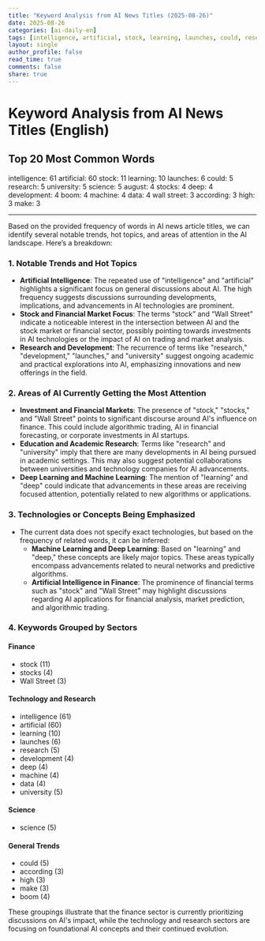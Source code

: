 ```yaml
---
title: "Keyword Analysis from AI News Titles (2025-08-26)"
date: 2025-08-26
categories: [ai-daily-en]
tags: [intelligence, artificial, stock, learning, launches, could, research, university, science, august, stocks, deep, development, boom, machine, data, wall street, according, high, make]
layout: single
author_profile: false
read_time: true
comments: false
share: true
---
```


# Keyword Analysis from AI News Titles (English)

## Top 20 Most Common Words

intelligence: 61
artificial: 60
stock: 11
learning: 10
launches: 6
could: 5
research: 5
university: 5
science: 5
august: 4
stocks: 4
deep: 4
development: 4
boom: 4
machine: 4
data: 4
wall street: 3
according: 3
high: 3
make: 3

---

Based on the provided frequency of words in AI news article titles, we can identify several notable trends, hot topics, and areas of attention in the AI landscape. Here’s a breakdown:

### 1. Notable Trends and Hot Topics
- **Artificial Intelligence**: The repeated use of "intelligence" and "artificial" highlights a significant focus on general discussions about AI. The high frequency suggests discussions surrounding developments, implications, and advancements in AI technologies are prominent.
- **Stock and Financial Market Focus**: The terms “stock” and “Wall Street” indicate a noticeable interest in the intersection between AI and the stock market or financial sector, possibly pointing towards investments in AI technologies or the impact of AI on trading and market analysis.
- **Research and Development**: The recurrence of terms like "research," "development," "launches," and "university" suggest ongoing academic and practical explorations into AI, emphasizing innovations and new offerings in the field.

### 2. Areas of AI Currently Getting the Most Attention
- **Investment and Financial Markets**: The presence of "stock," "stocks," and "Wall Street" points to significant discourse around AI's influence on finance. This could include algorithmic trading, AI in financial forecasting, or corporate investments in AI startups.
- **Education and Academic Research**: Terms like "research" and "university" imply that there are many developments in AI being pursued in academic settings. This may also suggest potential collaborations between universities and technology companies for AI advancements.
- **Deep Learning and Machine Learning**: The mention of "learning" and "deep" could indicate that advancements in these areas are receiving focused attention, potentially related to new algorithms or applications.

### 3. Technologies or Concepts Being Emphasized
- The current data does not specify exact technologies, but based on the frequency of related words, it can be inferred:
  - **Machine Learning and Deep Learning**: Based on "learning" and "deep," these concepts are likely major topics. These areas typically encompass advancements related to neural networks and predictive algorithms.
  - **Artificial Intelligence in Finance**: The prominence of financial terms such as "stock" and "Wall Street" may highlight discussions regarding AI applications for financial analysis, market prediction, and algorithmic trading.
  
### 4. Keywords Grouped by Sectors

#### Finance
- stock (11)
- stocks (4)
- Wall Street (3)

#### Technology and Research 
- intelligence (61)
- artificial (60)
- learning (10)
- launches (6)
- research (5)
- development (4)
- deep (4)
- machine (4)
- data (4)
- university (5)

#### Science
- science (5)

#### General Trends
- could (5)
- according (3)
- high (3)
- make (3)
- boom (4)

These groupings illustrate that the finance sector is currently prioritizing discussions on AI's impact, while the technology and research sectors are focusing on foundational AI concepts and their continued evolution.